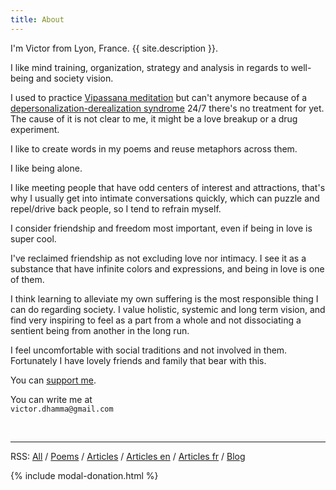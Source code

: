 ```yaml
---
title: About
---
```


I'm Victor from Lyon, France. {{ site.description }}.

I like mind training, organization, strategy and analysis in regards to well-being and society vision.

I used to practice [Vipassana meditation](https://www.dhamma.org/) but can't anymore because of a [depersonalization-derealization syndrome](https://en.wikipedia.org/wiki/Depersonalization_disorder) 24/7 there's no treatment for yet. The cause of it is not clear to me, it might be a love breakup or a drug experiment.

I like to create words in my poems and reuse metaphors across them.

I like being alone.

I like meeting people that have odd centers of interest and attractions, that's why I usually get into intimate conversations quickly, which can puzzle and repel/drive back people, so I tend to refrain myself.

I consider friendship and freedom most important, even if being in love is super cool.

I've reclaimed friendship as not excluding love nor intimacy. I see it as a substance that have infinite colors and expressions, and being in love is one of them.

I think learning to alleviate my own suffering is the most responsible thing I can do regarding society. I value holistic, systemic and long term vision, and find very inspiring to feel as a part from a whole and not dissociating a sentient being from another in the long run.

I feel uncomfortable with social traditions and not involved in them. Fortunately I have lovely friends and family that bear with this.

You can <a href="#" data-toggle="modal" data-target="#modalDonation">support me</a>.
<p class="text-center">You can write me at<br><code>victor.dhamma@gmail.com</code></p>
<br>

---
RSS: <a href="{{ 'feeds/all' | relative_url }}">All</a> / <a href="{{ 'feeds/poems' | relative_url }}">Poems</a> / <a href="{{ 'feeds/articles' | relative_url }}">Articles</a> / <a href="{{ 'feeds/articles-en' | relative_url }}">Articles en</a> / <a href="{{ 'feeds/articles-fr' | relative_url }}">Articles fr</a> / <a href="{{ 'feeds/blog' | relative_url }}">Blog</a>

{% include modal-donation.html %}
